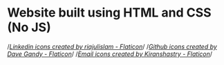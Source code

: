 # Website built using HTML and CSS (No JS)

/*<a href="https://www.flaticon.com/free-icons/linkedin" title="linkedin icons">Linkedin icons created by riajulislam - Flaticon</a>*/
/*<a href="https://www.flaticon.com/free-icons/github" title="github icons">Github icons created by Dave Gandy - Flaticon</a>*/
/*<a href="https://www.flaticon.com/free-icons/email" title="email icons">Email icons created by Kiranshastry - Flaticon</a>*/
